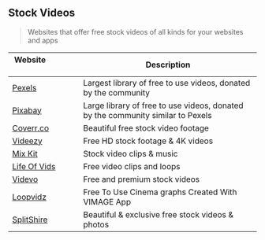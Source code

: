 ## Stock Videos

> Websites that offer free stock videos of all kinds for your websites and apps

| Website                            | Description |
| --- | --- |
| [Pexels](https://www.pexels.com/videos) | Largest library of free to use videos, donated by the community |
| [Pixabay](https://www.pixabay.com/videos) | Large library of free to use videos, donated by the community similar to Pexels |
| [Coverr.co](https://coverr.co/) | Beautiful free stock video footage |
| [Videezy](https://www.videezy.com/) | Free HD stock footage & 4K videos |
| [Mix Kit](https://mixkit.co/) | Stock video clips & music |
| [Life Of Vids](https://www.lifeofvids.com/) | Free video clips and loops |
| [Videvo](https://www.videvo.net/stock-video-footage/) | Free and premium stock videos |
| [Loopvidz](http://stock.loopvidz.com/) | Free To Use Cinema graphs Created With VIMAGE App |
| [SplitShire](https://www.splitshire.com/) | Beautiful & exclusive free stock videos & photos |